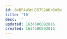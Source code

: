 ```yaml
---
id: 8xBF4aSnHJS7S2AKrDm5w
title: '10'
desc: ''
updated: 1634506892816
created: 1634506892816
---
```


